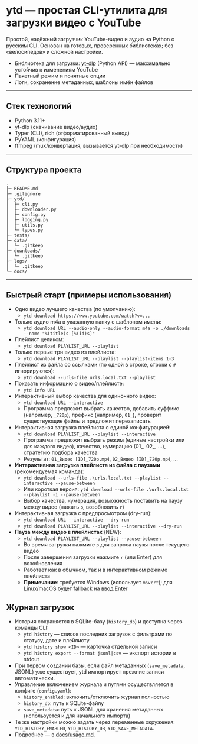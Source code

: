# ytd — простая CLI-утилита для загрузки видео с YouTube

Простой, надёжный загрузчик YouTube-видео и аудио на Python с русским CLI. Основан на готовых, проверенных библиотеках; без «велосипедов» и сложной настройки.

- Библиотека для загрузки: [yt-dlp](https://github.com/yt-dlp/yt-dlp) (Python API) — максимально устойчив к изменениям YouTube
- Пакетный режим и понятные опции
- Логи, сохранение метаданных, шаблоны имён файлов

---

## Стек технологий

- Python 3.11+
- yt-dlp (скачивание видео/аудио)
- Typer (CLI), rich (отформатированный вывод)
- PyYAML (конфигурация)
- ffmpeg (mux/конвертация, вызывается yt-dlp при необходимости)

---

## Структура проекта

```
.
├─ README.md
├─ .gitignore
├─ ytd/
│  ├─ cli.py
│  ├─ downloader.py
│  ├─ config.py
│  ├─ logging.py
│  ├─ utils.py
│  └─ types.py
├─ tests/
├─ data/
│  └─ .gitkeep
├─ downloads/
│  └─ .gitkeep
├─ logs/
│  └─ .gitkeep
└─ docs/
```

---

## Быстрый старт (примеры использования)

- Одно видео лучшего качества (по умолчанию):
  - `ytd download https://www.youtube.com/watch?v=...`
- Только аудио m4a в указанную папку с шаблоном имени:
  - `ytd download URL --audio-only --audio-format m4a -o ./downloads --name "%(title)s [%(id)s]"`
- Плейлист целиком:
  - `ytd download PLAYLIST_URL --playlist`
- Только первые три видео из плейлиста:
  - `ytd download PLAYLIST_URL --playlist --playlist-items 1-3`
- Плейлист из файла со ссылками (по одной в строке, строки с `#` игнорируются):
  - `ytd download --urls-file urls.local.txt --playlist`
- Показать информацию о видео/плейлисте:
  - `ytd info URL`
- Интерактивный выбор качества для одиночного видео:
  - `ytd download URL --interactive`
  - Программа предложит выбрать качество, добавить суффикс (например, `_720p`), префикс (например, `01_`), проверит существующие файлы и предложит перезаписать
- Интерактивная загрузка плейлиста с единой конфигурацией:
  - `ytd download PLAYLIST_URL --playlist --interactive`
  - Программа предложит выбрать режим (единые настройки или для каждого видео), качество, нумерацию (01_, 02_, ...), стратегию подбора качества
  - Результат: `01_Видео [ID]_720p.mp4`, `02_Видео [ID]_720p.mp4`, ...
- **Интерактивная загрузка плейлиста из файла с паузами** (рекомендуемая команда):
  - `ytd download --urls-file .\urls.local.txt --playlist --interactive --pause-between`
  - Или короткая версия: `ytd download --urls-file .\urls.local.txt --playlist -i --pause-between`
  - Выбор качества, нумерация, возможность поставить на паузу между видео (нажать `p`, возобновить `r`)
- Интерактивная загрузка с предпросмотром (dry-run):
  - `ytd download URL --interactive --dry-run`
  - `ytd download PLAYLIST_URL --playlist --interactive --dry-run`
- **Пауза между видео в плейлистах** (NEW):
  - `ytd download PLAYLIST_URL --playlist --pause-between`
  - Во время загрузки нажмите `p` для запроса паузы после текущего видео
  - После завершения загрузки нажмите `r` (или Enter) для возобновления
  - Работает как в обычном, так и в интерактивном режиме плейлиста
  - **Примечание**: требуется Windows (использует `msvcrt`); для Linux/macOS будет fallback на ввод Enter

## Журнал загрузок

- История сохраняется в SQLite-базу (`history_db`) и доступна через команды CLI:
  - `ytd history` — список последних загрузок с фильтрами по статусу, дате и плейлисту
  - `ytd history show <ID>` — карточка отдельной записи
  - `ytd history export --format jsonl|csv` — экспорт истории в stdout
- При первом создании базы, если файл метаданных (`save_metadata`, JSONL) уже существует, ytd импортирует прежние записи автоматически.
- Управление включением журнала и путями осуществляется в конфиге (`config.yaml`):
  - `history_enabled`: включить/отключить журнал полностью
  - `history_db`: путь к SQLite-файлу
  - `save_metadata`: путь к JSONL для хранения метаданных (используется и для начального импорта)
- Те же настройки можно задать через переменные окружения: `YTD_HISTORY_ENABLED`, `YTD_HISTORY_DB`, `YTD_SAVE_METADATA`.
- Подробнее — в [docs/usage.md](docs/usage.md).

